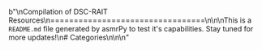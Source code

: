 b"\nCompilation of DSC-RAIT Resources\n=================================\n\n\nThis is a ``README.md`` file generated by asmrPy to test it's capabilities. Stay tuned for more updates!\n# Categories\n\n\n"